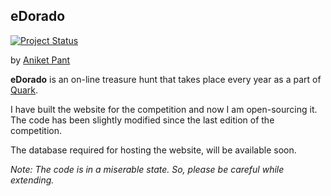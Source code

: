 ## eDorado

[![Project Status](http://stillmaintained.com/aniketpant/edorado.png)](https://stillmaintained.com/aniketpant/edorado)

by [Aniket Pant](http://aniketpant.com)

**eDorado** is an on-line treasure hunt that takes place every year as a part of [Quark](http://bits-quark.org).

I have built the website for the competition and now I am open-sourcing it.
The code has been slightly modified since the last edition of the competition.

The database required for hosting the website, will be available soon.

_Note: The code is in a miserable state. So, please be careful while extending._
